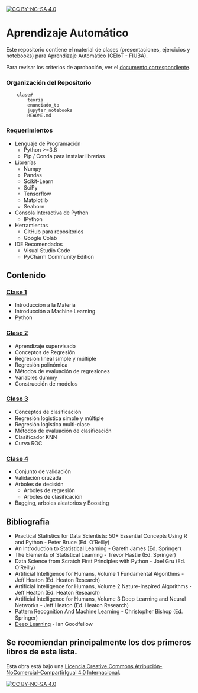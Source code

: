 [![CC BY-NC-SA 4.0][cc-by-nc-sa-shield]][cc-by-nc-sa]

# Aprendizaje Automático
Este repositorio contiene el material de clases (presentaciones, ejercicios y notebooks) para Aprendizaje Automático (CEIoT - FIUBA). 

Para revisar los criterios de aprobación, ver el [documento correspondiente](CriteriosAprobacion.md).

### Organización del Repositorio

``` 
    clase#
        teoria
        enunciado_tp
        jupyter_notebooks
        README.md
```

### Requerimientos
* Lenguaje de Programación
    * Python >=3.8
    * Pip / Conda para instalar librerías
* Librerías
    * Numpy
	* Pandas
	* Scikit-Learn
    * SciPy
    * Tensorflow
    * Matplotlib
    * Seaborn
* Consola Interactiva de Python 
    * IPython
* Herramientas
    * GitHub para repositorios
    * Google Colab
* IDE Recomendados 
    * Visual Studio Code
    * PyCharm Community Edition    

## Contenido

### [Clase 1](clase1/README.md) 
* Introducción a la Materia
* Introducción a Machine Learning
* Python

### [Clase 2](clase2/README.md) 
* Aprendizaje supervisado
* Conceptos de Regresión
* Regresión lineal simple y múltiple
* Regresión polinómica
* Métodos de evaluación de regresiones
* Variables dummy
* Construcción de modelos

### [Clase 3](clase3/README.md) 

* Conceptos de clasificación
* Regresión logistica simple y múltiple
* Regresión logistica multi-clase
* Métodos de evaluación de clasificación
* Clasificador KNN
* Curva ROC

### [Clase 4](clase4/README.md)

* Conjunto de validación
* Validación cruzada
* Arboles de decisión
    * Arboles de regresión
    * Arboles de clasificación
* Bagging, arboles aleatorios y Boosting

## Bibliografia
- Practical Statistics for Data Scientists: 50+ Essential Concepts Using R and Python - Peter Bruce (Ed. O’Reilly)
- An Introduction to Statistical Learning - Gareth James (Ed. Springer)
- The Elements of Statistical Learning - Trevor Hastie (Ed. Springer)
- Data Science from Scratch First Principles with Python - Joel Gru (Ed. O’Reilly)
- Artificial Intelligence for Humans, Volume 1 Fundamental Algorithms - Jeff Heaton (Ed. Heaton Research) 
- Artificial Intelligence for Humans, Volume 2 Nature-Inspired Algorithms - Jeff Heaton (Ed. Heaton Research) 
- Artificial Intelligence for Humans, Volume 3 Deep Learning and Neural Networks - Jeff Heaton (Ed. Heaton Research) 
- Pattern Recognition And Machine Learning - Christopher Bishop (Ed. Springer)
- [Deep Learning](https://www.deeplearningbook.org/) - Ian Goodfellow 

Se recomiendan principalmente los dos primeros libros de esta lista.
---
Esta obra está bajo una
[Licencia Creative Commons Atribución-NoComercial-CompartirIgual 4.0 Internacional][cc-by-nc-sa].

[![CC BY-NC-SA 4.0][cc-by-nc-sa-image]][cc-by-nc-sa]

[cc-by-nc-sa]: https://creativecommons.org/licenses/by-nc-sa/4.0/deed.es
[cc-by-nc-sa-image]: https://licensebuttons.net/l/by-nc-sa/4.0/88x31.png
[cc-by-nc-sa-shield]: https://img.shields.io/badge/License-CC%20BY--NC--SA%204.0-lightgrey.svg
